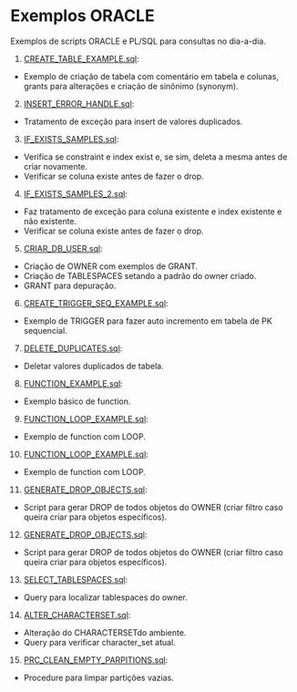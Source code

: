 # Exemplos ORACLE
Exemplos de scripts ORACLE e PL/SQL para consultas no dia-a-dia.

1. [CREATE_TABLE_EXAMPLE.sql](CREATE_TABLE_EXAMPLE.sql): 
  - Exemplo de criação de tabela com comentário em tabela e colunas, grants para alterações e criação de sinônimo (synonym).

2. [INSERT_ERROR_HANDLE.sql](INSERT_ERROR_HANDLE.sql): 
  - Tratamento de exceção para insert de valores duplicados.

3. [IF_EXISTS_SAMPLES.sql](IF_EXISTS_SAMPLES.sql): 
  - Verifica se constraint e index exist e, se sim, deleta a mesma antes de criar novamente.
  - Verificar se coluna existe antes de fazer o drop.

4. [IF_EXISTS_SAMPLES_2.sql](IF_EXISTS_SAMPLES_2.sql): 
  - Faz tratamento de exceção para coluna existente e index existente e não existente.
  - Verificar se coluna existe antes de fazer o drop.

5. [CRIAR_DB_USER.sql](CRIAR_DB_USER.sql): 
  - Criação de OWNER com exemplos de GRANT.
  - Criação de TABLESPACES setando a padrão do owner criado.
  - GRANT para depuração.
  
6. [CREATE_TRIGGER_SEQ_EXAMPLE.sql](CREATE_TRIGGER_SEQ_EXAMPLE.sql): 
  - Exemplo de TRIGGER para fazer auto incremento em tabela de PK sequencial.

7. [DELETE_DUPLICATES.sql](DELETE_DUPLICATES.sql): 
  - Deletar valores duplicados de tabela.

8. [FUNCTION_EXAMPLE.sql](FUNCTION_EXAMPLE.sql): 
  - Exemplo básico de function.

9. [FUNCTION_LOOP_EXAMPLE.sql](FUNCTION_LOOP_EXAMPLE.sql): 
  - Exemplo de function com LOOP.

10. [FUNCTION_LOOP_EXAMPLE.sql](FUNCTION_LOOP_EXAMPLE.sql): 
  - Exemplo de function com LOOP.

11. [GENERATE_DROP_OBJECTS.sql](GENERATE_DROP_OBJECTS.sql): 
  - Script para gerar DROP de todos objetos do OWNER (criar filtro caso queira criar para objetos específicos).

12. [GENERATE_DROP_OBJECTS.sql](GENERATE_DROP_OBJECTS.sql): 
  - Script para gerar DROP de todos objetos do OWNER (criar filtro caso queira criar para objetos específicos).

13. [SELECT_TABLESPACES.sql](SELECT_TABLESPACES.sql): 
  - Query para localizar tablespaces do owner.

14. [ALTER_CHARACTERSET.sql](ALTER_CHARACTERSET.sql): 
  - Alteração do CHARACTERSETdo ambiente.
  - Query para verificar character_set atual.

15. [PRC_CLEAN_EMPTY_PARPITIONS.sql](PRC_CLEAN_EMPTY_PARPITIONS.sql): 
  - Procedure para limpar partições vazias.
